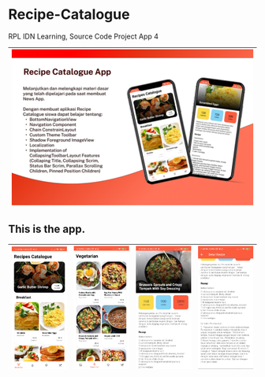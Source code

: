 # Recipe-Catalogue
RPL IDN Learning, Source Code Project App 4

| <img src="/images/mockup.png"/> |
| :--: |

## This is the app.
| <img src="/images/ss_1.png"> | <img src="/images/ss_2.png"> | <img src="/images/ss_3.png"> | <img src="/images/ss_4.png"> |
| :--: | :--: | :--: | :--: |
